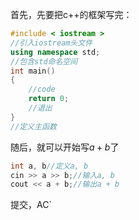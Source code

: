 首先，先要把c++的框架写完：
```cpp
#include < iostream >
//引入iostream头文件
using namespace std;
//包含std命名空间
int main()
{
    //code
    return 0;
    //退出
}
//定义主函数
```
随后，就可以开始写$a+b$了
```cpp
int a, b//定义a, b
cin >> a >> b;//输入a, b
cout << a + b;//输出a + b
```
提交，AC`